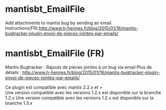 # mantisbt_EmailFile
Add attachments to mantis bug by sending an email.
Instructions(FR):http://www.h-hennes.fr/blog/2015/01/16/mantis-bugtracker-plugin-envoi-de-pieces-jointes-par-emails/

# mantisbt_EmailFile (FR)
Mantis Bugtracker : Rajouts de pièces jointes à un bug via email
Plus de détails : http://www.h-hennes.fr/blog/2015/01/16/mantis-bugtracker-plugin-envoi-de-pieces-jointes-par-emails/

Ce plugin est compatible avec mantis 2.2.x et >  
Une version compatible avec les versions 1.2.x est disponible sur la branche 1.2.x
Une version compatible avec les versions 1.2.x est disponible sur la branche 1.3.x
